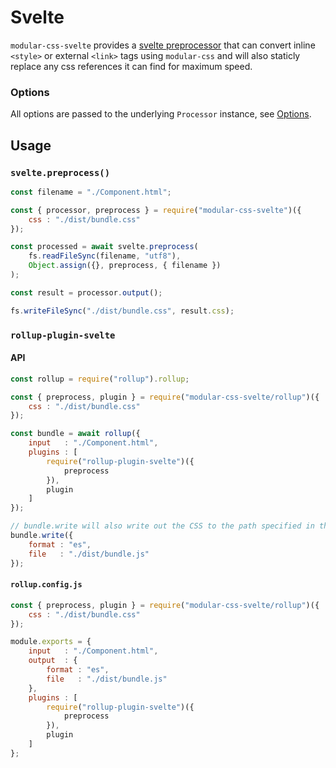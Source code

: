 # Svelte

`modular-css-svelte` provides a [svelte preprocessor](https://svelte.technology/guide#preprocessing) that can convert inline `<style>` or external `<link>` tags using `modular-css` and will also staticly replace any css references it can find for maximum speed.

### Options

All options are passed to the underlying `Processor` instance, see [Options](api.md#options).

## Usage

### `svelte.preprocess()`

```js
const filename = "./Component.html";

const { processor, preprocess } = require("modular-css-svelte")({
    css : "./dist/bundle.css"
});

const processed = await svelte.preprocess(
    fs.readFileSync(filename, "utf8"),
    Object.assign({}, preprocess, { filename })
);

const result = processor.output();

fs.writeFileSync("./dist/bundle.css", result.css);
```

### `rollup-plugin-svelte`

#### API

```js
const rollup = require("rollup").rollup;

const { preprocess, plugin } = require("modular-css-svelte/rollup")({
    css : "./dist/bundle.css"
});

const bundle = await rollup({
    input   : "./Component.html",
    plugins : [
        require("rollup-plugin-svelte")({
            preprocess
        }),
        plugin
    ]
});

// bundle.write will also write out the CSS to the path specified in the `css` arg
bundle.write({
    format : "es",
    file   : "./dist/bundle.js"
});
```

#### `rollup.config.js`

```js
const { preprocess, plugin } = require("modular-css-svelte/rollup")({
    css : "./dist/bundle.css"
});

module.exports = {
    input   : "./Component.html",
    output  : {
        format : "es",
        file   : "./dist/bundle.js"
    },
    plugins : [
        require("rollup-plugin-svelte")({
            preprocess
        }),
        plugin
    ]
};
```
